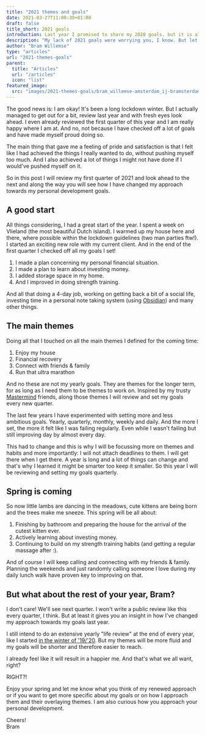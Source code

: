 ```yaml
---
title: "2021 themes and goals"
date: 2021-03-27T11:00:39+01:00
draft: false
title_short: 2021 goals
introduction: Last year I promised to share my 2020 goals, but it is almost April already and I still did not share anything. You might be worried if I am okay. Or maybe you feel relieved? A lot of people around me actually think I am being to strict for myself a lot of the times. I might cater to both your ways of worrying in this post...
description: "My lack of 2021 goals were worrying you, I know. But let me put all your worries to rest!"
author: "Bram Willemse"
type: "articles"
url: "2021-themes-goals"
parent:
  title: "Articles"
  url: "/articles"
  icon: "list"
featured_image:
  src: "images/2021-themes-goals/bram_willemse-amsterdam_ij-bramsterdam.jpeg"
---
```


The good news is: I am okay! It's been a long lockdown winter. But I actually managed to get out for a bit, review last year and with fresh eyes look ahead. I even already reviewed the first quarter of this year and I am really happy where I am at. And no, not because I have checked off a lot of goals and have made myself proud doing so.

The main thing that gave me a feeling of pride and satisfaction is that I felt like I had achieved the things I really wanted to do, without pushing myself too much. And I also achieved a lot of things I might not have done if I would've pushed myself on it.

So in this post I will review my first quarter of 2021 and look ahead to the next and along the way you will see how I have changed my approach towards my personal development goals.

## A good start
All things considering, I had a great start of the year. I spent a week on Vlieland (the most beautiful Dutch island). I warmed up my house here and there, where possible within the lockdown guidelines (two man parties ftw!). I started an exciting new role with my current client. And in the end of the first quarter I checked off all my goals I set!

1. I made a plan concerning my personal financial situation.
2. I made a plan to learn about investing money.
3. I added storage space in my home.
4. And I improved in doing strength training.

And all that doing a 4-day job, working on getting back a bit of a social life, investing time in a personal note taking system (using [Obsidian](https://obsidian.md)) and many other things.

## The main themes
Doing all that I touched on all the main themes I defined for the coming time:

1. Enjoy my house
2. Financial recovery
3. Connect with friends & family
4. Run that ultra marathon

And no these are not my yearly goals. They are themes for the longer term, for as long as I need them to be themes to work on. Inspired by my trusty [Mastermind](https://en.wikipedia.org/wiki/Mastermind_group "Mastermind groups explained on Wikipedia") friends, along those themes I will review and set my goals every new quarter.

The last few years I have experimented with setting more and less ambitious goals. Yearly, quarterly, monthly, weekly and daily. And the more I set, the more it felt like I was failing regularly. Even while I wasn't failing but still improving day by almost every day.

This had to change and this is why I will be focussing more on themes and habits and more importantly: I will not attach deadlines to them. I will get there when I get there. A year is long and a lot of things can change and that's why I learned it might be smarter too keep it smaller. So this year I will be reviewing and setting my goals quarterly.

## Spring is coming
So now little lambs are dancing in the meadows, cute kittens are being born and the trees make me sneeze. This spring will be all about:

1. Finishing by bathroom and preparing the house for the arrival of the cutest kitten ever.
2. Actively learning about investing money.
3. Continuing to build on my strength training habits (and getting a regular massage after :).

And of course I will keep calling and connecting with my friends & family. Planning the weekends and just randomly calling someone I love during my daily lunch walk have proven key to improving on that.

## But what about the rest of your year, Bram?
I don't care! We'll see next quarter. I won't write a public review like this every quarter, I think. But at least it gives you an insight in how I've changed my approach towards my goals last year.

I still intend to do an extensive yearly "life review" at the end of every year, like I started [in the winter of '19/'20](/2020-goals/). But my themes will be more fluid and my goals will be shorter and therefore easier to reach.

I already feel like it will result in a happier me. And that's what we all want, right?

RIGHT?!

Enjoy your spring and let me know what you think of my renewed approach or if you want to get more specific about my goals or on how I approach them and their overlaying themes. I am also curious how you approach your personal development.

Cheers!<br>
Bram
